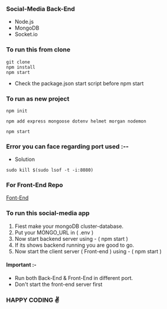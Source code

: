 ### Social-Media Back-End 

* Node.js
* MongoDB 
* Socket.io

### To run this from clone
```
git clone
npm install
npm start
```
* Check the package.json start script before npm start
 
### To run as new project

```
npm init
```
```
npm add express mongoose dotenv helmet morgan nodemon
```
```
npm start
```

### Error you can face regarding port used :--

* Solution

```
sudo kill $(sudo lsof -t -i:8080)
```
### For Front-End Repo

[Font-End](https://github.com/amisha26/Social-Media-FrontEnd)


### To run this social-media app

1. Fiest make your mongoDB cluster-database.
2. Put your MONGO_URL in  ( .env )
3. Now start backend server using - ( npm start )
4. If its shows backend running you are good to go.
5. Now start the client server ( Front-end ) using - ( npm start )

#### Important :-

* Run both Back-End & Front-End in different port.
* Don't start the front-end server first  

### HAPPY CODING ✌️

